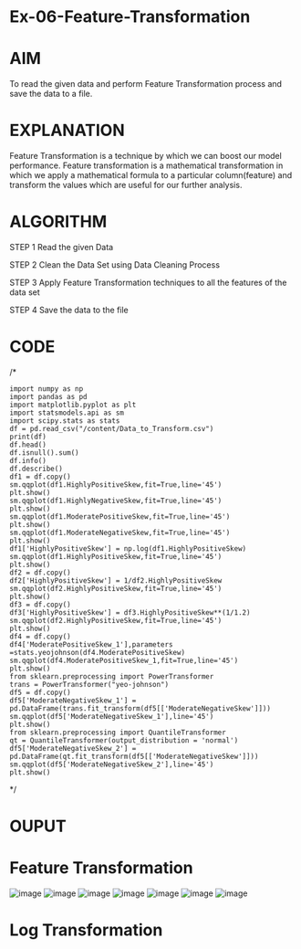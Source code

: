 # Ex-06-Feature-Transformation
# AIM
To read the given data and perform Feature Transformation process and save the data to a file.

# EXPLANATION
Feature Transformation is a technique by which we can boost our model performance. Feature transformation is a mathematical transformation in which we apply a mathematical formula to a particular column(feature) and transform the values which are useful for our further analysis.

# ALGORITHM
STEP 1
Read the given Data

STEP 2
Clean the Data Set using Data Cleaning Process

STEP 3
Apply Feature Transformation techniques to all the features of the data set

STEP 4
Save the data to the file

# CODE
/*
~~~
import numpy as np
import pandas as pd
import matplotlib.pyplot as plt
import statsmodels.api as sm
import scipy.stats as stats
df = pd.read_csv("/content/Data_to_Transform.csv")
print(df)
df.head()
df.isnull().sum()
df.info()
df.describe()
df1 = df.copy()
sm.qqplot(df1.HighlyPositiveSkew,fit=True,line='45')
plt.show()
sm.qqplot(df1.HighlyNegativeSkew,fit=True,line='45')
plt.show()
sm.qqplot(df1.ModeratePositiveSkew,fit=True,line='45')
plt.show()
sm.qqplot(df1.ModerateNegativeSkew,fit=True,line='45')
plt.show()
df1['HighlyPositiveSkew'] = np.log(df1.HighlyPositiveSkew)
sm.qqplot(df1.HighlyPositiveSkew,fit=True,line='45')
plt.show()
df2 = df.copy()
df2['HighlyPositiveSkew'] = 1/df2.HighlyPositiveSkew
sm.qqplot(df2.HighlyPositiveSkew,fit=True,line='45')
plt.show()
df3 = df.copy()
df3['HighlyPositiveSkew'] = df3.HighlyPositiveSkew**(1/1.2)
sm.qqplot(df2.HighlyPositiveSkew,fit=True,line='45')
plt.show()
df4 = df.copy()
df4['ModeratePositiveSkew_1'],parameters =stats.yeojohnson(df4.ModeratePositiveSkew)
sm.qqplot(df4.ModeratePositiveSkew_1,fit=True,line='45')
plt.show()
from sklearn.preprocessing import PowerTransformer 
trans = PowerTransformer("yeo-johnson")
df5 = df.copy()
df5['ModerateNegativeSkew_1'] = pd.DataFrame(trans.fit_transform(df5[['ModerateNegativeSkew']]))
sm.qqplot(df5['ModerateNegativeSkew_1'],line='45')
plt.show()
from sklearn.preprocessing import QuantileTransformer
qt = QuantileTransformer(output_distribution = 'normal')
df5['ModerateNegativeSkew_2'] = pd.DataFrame(qt.fit_transform(df5[['ModerateNegativeSkew']]))
sm.qqplot(df5['ModerateNegativeSkew_2'],line='45')
plt.show()
~~~
*/
# OUPUT
# Feature Transformation
![image](https://user-images.githubusercontent.com/103166779/197209713-daadc844-da11-4cf6-b4db-3abcb9164781.png)
![image](https://user-images.githubusercontent.com/103166779/197209931-f5a1e8ce-0510-4df7-8ea3-c79de7a0918a.png)
![image](https://user-images.githubusercontent.com/103166779/197210050-991e27a7-0a58-4e7b-bb56-0ef64be38715.png)
![image](https://user-images.githubusercontent.com/103166779/197210302-f7e8af9a-8885-48aa-a652-5bfc2cbbfa9c.png)
![image](https://user-images.githubusercontent.com/103166779/197210503-89a66735-6965-471a-94a2-aa4f7b59f132.png)
![image](https://user-images.githubusercontent.com/103166779/197210740-c79e6a46-4ba0-4990-8883-1f7272292a7a.png)
![image](https://user-images.githubusercontent.com/103166779/197211065-baf2f24c-bf69-46df-867d-460ffb6139a3.png)
# Log Transformation



